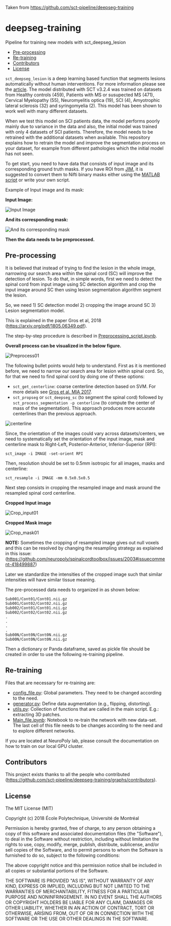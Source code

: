 Taken from https://github.com/sct-pipeline/deepseg-training

# deepseg-training
Pipeline for training new models with sct_deepseg_lesion

- [Pre-processing](#pre-processing)
- [Re-training](#re-training)
- [Contributors](#contributors)
- [License](#license)

`sct_deepseg_lesion` is a deep learning based function that segments lesions automatically without human interventions. For more information please see the [article](https://arxiv.org/pdf/1805.06349.pdf). The model distributed with SCT v3.2.4 was trained on datasets from Healthy controls (459), Patients with MS or susupected MS (471), Cervical Myelopathy (55), Neuromyelitis optica (19), SCI (4), Amyotrophic lateral sclerosis (32) and syringomyelia (2). This model has been shown to work well with many different datasets.

When we test this model on SCI patients data, the model performs poorly mainly due to variance in the data and also, the initial model was trained with only 4 datasets of SCI patients. Therefore, the model needs to be retrained with the additional datasets when available. This repository explains how to retrain the model and improve the segmentation process on your dataset, for example from different pathologies which the initial model has not seen.

To get start, you need to have data that consists of input image and its corresponding ground truth masks. If you have ROI from [JIM](http://www.xinapse.com/j-im-7-software/), it is suggested to convert them to Nifti binary masks either using the [MATLAB script](https://github.com/sct-pipeline/deepseg-training/blob/master/Scripts/Creating_MASKS_from_ROI_JIM.m) or write your own script.

Example of Input image and its mask:

**Input Image:**

![Input Image](https://github.com/sct-pipeline/deepseg-training/blob/master/Figures/Input01.png)

**And its corresponding mask:**

![And its corresponding mask](https://github.com/sct-pipeline/deepseg-training/blob/master/Figures/Mask01.png)

**Then the data needs to be preprocessed.**

## Pre-processing

It is believed that instead of trying to find the lesion in the whole image, narrowing our search area within the spinal cord (SC) will improve the detection of lesion. To do that, in simple words, first we need to detect the spinal cord from input image using SC detection algorithm and crop the input image around SC then using lesion segmentation algorithm segment the lesion.

So, we need 1) SC detection model 2) cropping the image around SC 3) Lesion segmentation model.

This is explained in the paper Gros et al, 2018 (https://arxiv.org/pdf/1805.06349.pdf).

The step-by-step procedure is described in [Preprocessing_script.ipynb](https://github.com/sct-pipeline/deepseg-training/blob/master/Scripts/Preprocessing_script.ipynb).

**Overall process can be visualized in the below figure.**

![Preprocess01](https://github.com/sct-pipeline/deepseg-training/blob/master/Figures/Preprocess01.png)

The following bullet points would help to understand. First as it is mentioned before, we need to narrow our search area for lesion within spinal cord. So, for that we need to find spinal cord by doing one of these options:
- `sct_get_centerline`: coarse centerline detection based on SVM. For more details see [Gros et al. MIA 2017](https://www.sciencedirect.com/science/article/pii/S136184151730186X).
- `sct_propseg` or `sct_deepseg_sc` (to segment the spinal cord) followed by `sct_process_segmentation -p centerline` (to compute the center of mass of the segmentation). This approach produces more accurate centerlines than the previous approach.

![centerline](https://github.com/sct-pipeline/deepseg-training/blob/master/Figures/Centerline001.png)

Since, the orientation of the images could vary across datasets/centers, we need to systematically set the orientation of the input image, mask and centerline mask to Right-Left, Posterior-Anterior, Inferior-Superior (RPI):

~~~
sct_image -i IMAGE -set-orient RPI
~~~

Then, resolution should be set to 0.5mm isotropic for all images, masks and centerline:
~~~
sct_resample -i IMAGE -mm 0.5x0.5x0.5
~~~

Next step consists in cropping the resampled image and mask around the resampled spinal cord centerline.

**Cropped Input image**

![Crop_input01](https://github.com/sct-pipeline/deepseg-training/blob/master/Figures/Cropped_NII01.png)

**Cropped Mask image**

![Crop_mask01](https://github.com/sct-pipeline/deepseg-training/blob/master/Figures/Cropped_Mask01.png)

**NOTE:** Sometimes the cropping of resampled image gives out null voxels and this can be resolved by changing the resampling strategy as explained in this issue: (https://github.com/neuropoly/spinalcordtoolbox/issues/2003#issuecomment-418499887)

Later we standardize the intensities of the cropped image such that similar intensities will have similar tissue meaning.

The pre-processed data needs to organized in as shown below:

~~~
Sub001/Cont01/Cont01.nii.gz
Sub001/Cont02/Cont02.nii.gz
Sub002/Cont01/Cont01.nii.gz
Sub002/Cont02/Cont02.nii.gz
.
.
.
.
Sub00N/Cont0N/Cont0N.nii.gz
Sub00N/Cont0N/Cont0N.nii.gz
~~~

Then a dictionary or Panda dataframe, saved as pickle file should be created in order to use the following re-training pipeline.

## Re-training
Files that are necessary for re-training are:
- [config_file.py](https://github.com/sct-pipeline/deepseg-training/blob/master/Scripts/config_file.py): Global parameters. They need to be changed according to the need.
- [generator.py](https://github.com/sct-pipeline/deepseg-training/blob/master/Scripts/generator.py): Define data augmentation (e.g., flipping, distorting).
- [utils.py](https://github.com/sct-pipeline/deepseg-training/blob/master/Scripts/utils.py): Collection of functions that are called in the main script. E.g.: extracting 3D patches.
- [Main_file.ipynb](https://github.com/sct-pipeline/deepseg-training/blob/master/Scripts/Main_file.ipynb): Notebook to re-train the network with new data-set. The last cell of this file needs to be changes according to the need and to explore different networks.

If you are located at NeuroPoly lab, please consult the documentation on how to train on our local GPU cluster.


## Contributors
This project exists thanks to all the people who contributed (https://github.com/sct-pipeline/deepseg-training/graphs/contributors).


## License

The MIT License (MIT)

Copyright (c) 2018 École Polytechnique, Université de Montréal

Permission is hereby granted, free of charge, to any person obtaining a copy
of this software and associated documentation files (the "Software"), to deal
in the Software without restriction, including without limitation the rights
to use, copy, modify, merge, publish, distribute, sublicense, and/or sell
copies of the Software, and to permit persons to whom the Software is
furnished to do so, subject to the following conditions:

The above copyright notice and this permission notice shall be included in all
copies or substantial portions of the Software.

THE SOFTWARE IS PROVIDED "AS IS", WITHOUT WARRANTY OF ANY KIND, EXPRESS OR
IMPLIED, INCLUDING BUT NOT LIMITED TO THE WARRANTIES OF MERCHANTABILITY,
FITNESS FOR A PARTICULAR PURPOSE AND NONINFRINGEMENT. IN NO EVENT SHALL THE
AUTHORS OR COPYRIGHT HOLDERS BE LIABLE FOR ANY CLAIM, DAMAGES OR OTHER
LIABILITY, WHETHER IN AN ACTION OF CONTRACT, TORT OR OTHERWISE, ARISING FROM,
OUT OF OR IN CONNECTION WITH THE SOFTWARE OR THE USE OR OTHER DEALINGS IN THE
SOFTWARE.
